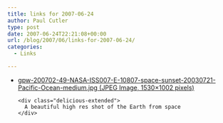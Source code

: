```yaml
---
title: links for 2007-06-24
author: Paul Cutler
type: post
date: 2007-06-24T22:21:08+00:00
url: /blog/2007/06/links-for-2007-06-24/
categories:
  - Links

---
```

<ul class="delicious">
  <li>
    <div class="delicious-link">
      <a href="http://chamorrobible.org/images/photos/gpw-200702-49-NASA-ISS007-E-10807-space-sunset-20030721-Pacific-Ocean-medium.jpg">gpw-200702-49-NASA-ISS007-E-10807-space-sunset-20030721-Pacific-Ocean-medium.jpg (JPEG Image, 1530&#215;1002 pixels)</a>
    </div>
    
    <div class="delicious-extended">
      A beautiful high res shot of the Earth from space
    </div>
  </li>
</ul>
